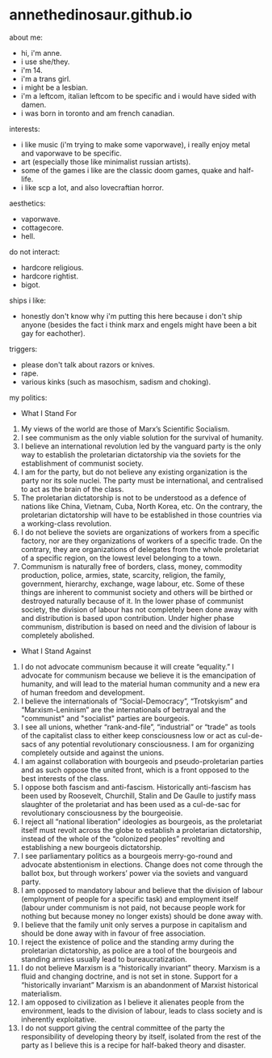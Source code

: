 # annethedinosaur.github.io

about me:
- hi, i'm anne.
- i use she/they.
- i'm 14.
- i'm a trans girl.
- i might be a lesbian.
- i'm a leftcom, italian leftcom to be specific and i would have sided with damen.
- i was born in toronto and am french canadian.

interests:
- i like music (i'm trying to make some vaporwave), i really enjoy metal and vaporwave to be specific.
- art (especially those like minimalist russian artists).
- some of the games i like are the classic doom games, quake and half-life.
- i like scp a lot, and also lovecraftian horror.

aesthetics:
- vaporwave.
- cottagecore.
- hell.

do not interact:
- hardcore religious.
- hardcore rightist.
- bigot.

ships i like:
- honestly don't know why i'm putting this here because i don't ship anyone (besides the fact i think marx and engels might have been a bit gay for eachother).

triggers:
- please don't talk about razors or knives.
- rape.
- various kinks (such as masochism, sadism and choking).

my politics:
- What I Stand For
1. My views of the world are those of Marx’s Scientific Socialism.
2. I see communism as the only viable solution for the survival of humanity.
3. I believe an international revolution led by the vanguard party is the only way to establish the proletarian dictatorship via the soviets for the establishment of communist society.
4. I am for the party, but do not believe any existing organization is the party nor its sole nuclei. The party must be international, and centralised to act as the brain of the class.
5. The proletarian dictatorship is not to be understood as a defence of nations like China, Vietnam, Cuba, North Korea, etc. On the contrary, the proletarian dictatorship will have to be established in those countries via a working-class revolution.
6. I do not believe the soviets are organizations of workers from a specific factory, nor are they organizations of workers of a specific trade. On the contrary, they are organizations of delegates from the whole proletariat of a specific region, on the lowest level belonging to a town.
7. Communism is naturally free of borders, class, money, commodity production, police, armies, state, scarcity, religion, the family, government, hierarchy, exchange, wage labour, etc. Some of these things are inherent to communist society and others will be birthed or destroyed naturally because of it. In the lower phase of communist society, the division of labour has not completely been done away with and distribution is based upon contribution. Under higher phase communism, distribution is based on need and the division of labour is completely abolished. 
- What I Stand Against
1.  I do not advocate communism because it will create “equality.” I advocate for communism because we believe it is the emancipation of humanity, and will lead to the material human community and a new era of human freedom and development.
2. I believe the internationals of “Social-Democracy”, “Trotskyism” and “Marxism-Leninism” are the internationals of betrayal and the "communist" and "socialist" parties are bourgeois.
3. I see all unions, whether “rank-and-file”, “industrial” or “trade” as tools of the capitalist class to either keep consciousness low or act as cul-de-sacs of any potential revolutionary consciousness. I am for organizing completely outside and against the unions.
4. I am against collaboration with bourgeois and pseudo-proletarian parties and as such oppose the united front, which is a front opposed to the best interests of the class.
5. I oppose both fascism and anti-fascism. Historically anti-fascism has been used by Roosevelt, Churchill, Stalin and De Gaulle to justify mass slaughter of the proletariat and has been used as a cul-de-sac for revolutionary consciousness by the bourgeoisie.
6. I reject all “national liberation” ideologies as bourgeois, as the proletariat itself must revolt across the globe to establish a proletarian dictatorship, instead of the whole of the “colonized peoples” revolting and establishing a new bourgeois dictatorship.
7. I see parliamentary politics as a bourgeois merry-go-round and advocate abstentionism in elections. Change does not come through the ballot box, but through workers’ power via the soviets and vanguard party.
8. I am opposed to mandatory labour and believe that the division of labour (employment of people for a specific task) and employment itself (labour under communism is not paid, not because people work for nothing but because money no longer exists) should be done away with.
9. I believe that the family unit only serves a purpose in capitalism and should be done away with in favour of free association.
10. I reject the existence of police and the standing army during the proletarian dictatorship, as police are a tool of the bourgeois and standing armies usually lead to bureaucratization.
11. I do not believe Marxism is a “historically invariant” theory. Marxism is a fluid and changing doctrine, and is not set in stone. Support for a “historically invariant” Marxism is an abandonment of Marxist historical materialism.
12. I am opposed to civilization as I believe it alienates people from the environment, leads to the division of labour, leads to class society and is inherently exploitative.
13. I do not support giving the central committee of the party the responsibility of developing theory by itself, isolated from the rest of the party as I believe this is a recipe for half-baked theory and disaster.
